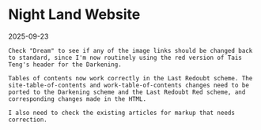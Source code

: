# Night Land Website

2025-09-23

    Check "Dream" to see if any of the image links should be changed back to standard, since I'm now routinely using the red version of Tais Teng's header for the Darkening.

    Tables of contents now work correctly in the Last Redoubt scheme. The site-table-of-contents and work-table-of-contents changes need to be ported to the Darkening scheme and the Last Redoubt Red scheme, and corresponding changes made in the HTML.

    I also need to check the existing articles for markup that needs correction.



